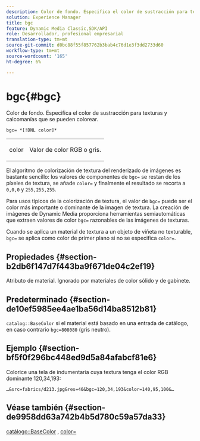 ```yaml
---
description: Color de fondo. Especifica el color de sustracción para texturas y calcomanías que se pueden colorear.
solution: Experience Manager
title: bgc
feature: Dynamic Media Classic,SDK/API
role: Desarrollador, profesional empresarial
translation-type: tm+mt
source-git-commit: d0bc88f55f857762b3bab4c76d1e3f3dd2733d60
workflow-type: tm+mt
source-wordcount: '165'
ht-degree: 6%

---
```



# bgc{#bgc}

Color de fondo. Especifica el color de sustracción para texturas y calcomanías que se pueden colorear.

`bgc= *[!DNL color]*`

<table id="simpletable_131302355CAB4900A7B45FED903A1AAD" class="- topic/simpletable "> 
 <tr class="- topic/strow strow"> 
  <td class="- topic/stentry stentry"> <p><span class="+ topic/keyword sw-d/varname varname"> color</span> </p> </td> 
  <td class="- topic/stentry stentry"> <p>Valor de color RGB o gris. </p></td> 
 </tr> 
</table>

El algoritmo de colorización de textura del renderizado de imágenes es bastante sencillo: los valores de componentes de `bgc=` se restan de los píxeles de textura, se añade `color=` y finalmente el resultado se recorta a `0,0,0` y `255,255,255`.

Para usos típicos de la colorización de textura, el valor de `bgc=` puede ser el color más importante o dominante de la imagen de textura. La creación de imágenes de Dynamic Media proporciona herramientas semiautomáticas que extraen valores de color `bgc=` razonables de las imágenes de texturas.

Cuando se aplica un material de textura a un objeto de viñeta no texturable, `bgc=` se aplica como color de primer plano si no se especifica `color=`.

## Propiedades {#section-b2db6f147d7f443ba9f671de04c2ef19}

Atributo de material. Ignorado por materiales de color sólido y de gabinete.

## Predeterminado {#section-de10ef5985ee4ae1ba56d14ba8512b81}

`catalog::BaseColor` si el material está basado en una entrada de catálogo, en caso contrario  `bgc=808080` (gris neutro).

## Ejemplo {#section-bf5f0f296bc448ed9d5a84afabcf81e6}

Colorice una tela de indumentaria cuya textura tenga el color RGB dominante 120,34,193:

`…&src=fabrics/d213.jpg&res=40&bgc=120,34,193&color=140,95,100&…`

## Véase también {#section-de9958dd63a742b4b5d780c59a57da33}

[catálogo::BaseColor](../../../../../ir-api/material-cat/image-rendering-api-ref/c-ir-material-catalog/c-ir-material-data-reference/r-ir-basecolor.md#reference-5f02371b1d8e444ab12d2614d9792de8) ,  [color=](../../../../../ir-api/http-protocol/image-rendering-api-ref/c-ir-http-protocol-ref/c-ir-http-protocol-command-reference/r-ir-http-color.md#reference-ea3cba9edfe94dbab86d8f123a9ed0aa)
